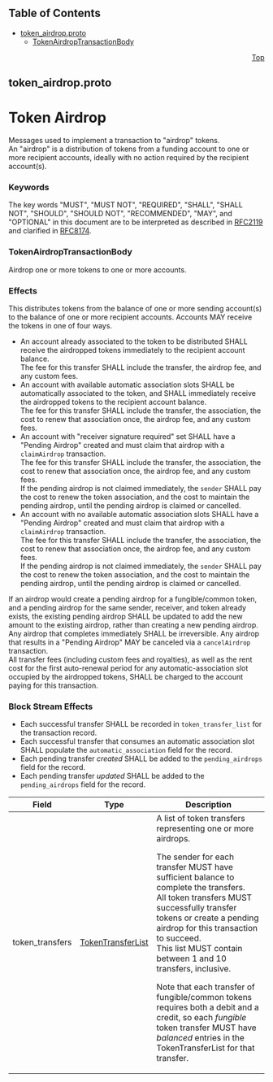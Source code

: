 ## Table of Contents

- [token_airdrop.proto](#token_airdrop-proto)
    - [TokenAirdropTransactionBody](#proto-TokenAirdropTransactionBody)
  



<a name="token_airdrop-proto"></a>
<p align="right"><a href="#top">Top</a></p>

## token_airdrop.proto
# Token Airdrop
Messages used to implement a transaction to "airdrop" tokens.<br/>
An "airdrop" is a distribution of tokens from a funding account
to one or more recipient accounts, ideally with no action required
by the recipient account(s).

### Keywords
The key words "MUST", "MUST NOT", "REQUIRED", "SHALL", "SHALL NOT",
"SHOULD", "SHOULD NOT", "RECOMMENDED", "MAY", and "OPTIONAL" in this
document are to be interpreted as described in
[RFC2119](https://www.ietf.org/rfc/rfc2119) and clarified in
[RFC8174](https://www.ietf.org/rfc/rfc8174).


<a name="proto-TokenAirdropTransactionBody"></a>

### TokenAirdropTransactionBody
Airdrop one or more tokens to one or more accounts.

### Effects
This distributes tokens from the balance of one or more sending account(s)
to the balance of one or more recipient accounts. Accounts MAY receive the
tokens in one of four ways.

 - An account already associated to the token to be distributed SHALL
   receive the airdropped tokens immediately to the recipient account
   balance.<br/>
   The fee for this transfer SHALL include the transfer, the airdrop fee,
   and any custom fees.
 - An account with available automatic association slots SHALL be
   automatically associated to the token, and SHALL immediately receive
   the airdropped tokens to the recipient account balance.<br/>
   The fee for this transfer SHALL include the transfer, the association,
   the cost to renew that association once, the airdrop fee, and
   any custom fees.
 - An account with "receiver signature required" set SHALL have a
   "Pending Airdrop" created and must claim that airdrop with a
   `claimAirdrop` transaction.<br/>
   The fee for this transfer SHALL include the transfer, the association,
   the cost to renew that association once, the airdrop fee, and
   any custom fees.<br/>
   If the pending airdrop is not claimed immediately, the `sender` SHALL
   pay the cost to renew the token association, and the cost to maintain
   the pending airdrop, until the pending airdrop is claimed or cancelled.
 - An account with no available automatic association slots SHALL have a
   "Pending Airdrop" created and must claim that airdrop with a
   `claimAirdrop` transaction.<br/>
   The fee for this transfer SHALL include the transfer, the association,
   the cost to renew that association once, the airdrop fee, and any custom
   fees.<br/>
   If the pending airdrop is not claimed immediately, the `sender` SHALL
   pay the cost to renew the token association, and the cost to maintain
   the pending airdrop, until the pending airdrop is claimed or cancelled.

If an airdrop would create a pending airdrop for a fungible/common token,
and a pending airdrop for the same sender, receiver, and token already
exists, the existing pending airdrop SHALL be updated to add the new
amount to the existing airdrop, rather than creating
a new pending airdrop.<br/>
Any airdrop that completes immediately SHALL be irreversible. Any airdrop
that results in a "Pending Airdrop" MAY be canceled via a `cancelAirdrop`
transaction.<br/>
All transfer fees (including custom fees and royalties), as well as the
rent cost for the first auto-renewal period for any automatic-association
slot occupied by the airdropped tokens, SHALL be charged to the account
paying for this transaction.<br/>

### Block Stream Effects
- Each successful transfer SHALL be recorded in `token_transfer_list`
  for the transaction record.
- Each successful transfer that consumes an automatic association slot
  SHALL populate the `automatic_association` field for the record.
- Each pending transfer _created_ SHALL be added to the
  `pending_airdrops` field for the record.
- Each pending transfer _updated_ SHALL be added to the
  `pending_airdrops` field for the record.


| Field | Type | Description |
| ----- | ---- | ----------- |
| token_transfers | [TokenTransferList](#proto-TokenTransferList) | A list of token transfers representing one or more airdrops. <p> The sender for each transfer MUST have sufficient balance to complete the transfers.<br/> All token transfers MUST successfully transfer tokens or create a pending airdrop for this transaction to succeed.<br/> This list MUST contain between 1 and 10 transfers, inclusive. <p> Note that each transfer of fungible/common tokens requires both a debit and a credit, so each _fungible_ token transfer MUST have _balanced_ entries in the TokenTransferList for that transfer. |





 <!-- end messages -->

 <!-- end enums -->

 <!-- end HasExtensions -->

 <!-- end services -->



